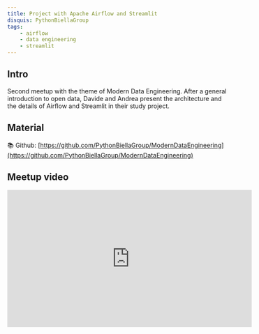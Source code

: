 ```yaml
---
title: Project with Apache Airflow and Streamlit
disquis: PythonBiellaGroup
tags:
    - airflow
    - data engineering
    - streamlit
---
```

## Intro

Second meetup with the theme of Modern Data Engineering.
After a general introduction to open data, Davide and Andrea present the architecture and the details of Airflow and Streamlit in their study project.

## Material
📚 Github: [https://github.com/PythonBiellaGroup/ModernDataEngineering](https://github.com/PythonBiellaGroup/ModernDataEngineering)

## Meetup video
<iframe width="560" height="315" src="https://www.youtube.com/embed/dWkjj2HxHyI?si=0x5BsZaW6hrWQw9g" title="YouTube video player" frameborder="0" allow="accelerometer; autoplay; clipboard-write; encrypted-media; gyroscope; picture-in-picture; web-share" allowfullscreen></iframe>